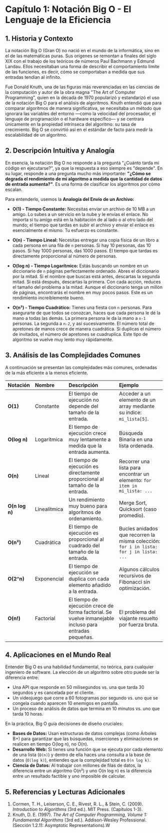# Capítulo 1: Notación Big O - El Lenguaje de la Eficiencia

## 1. Historia y Contexto

La notación Big O (Gran O) no nació en el mundo de la informática, sino en el de las matemáticas puras. Sus orígenes se remontan a finales del siglo XIX con el trabajo de los teóricos de números Paul Bachmann y Edmund Landau. Ellos necesitaban una forma de describir el comportamiento límite de las funciones, es decir, cómo se comportaban a medida que sus entradas tendían al infinito.

Fue Donald Knuth, una de las figuras más reverenciadas en las ciencias de la computación y autor de la obra magna "The Art of Computer Programming", quien en la década de 1970 popularizó y estandarizó el uso de la notación Big O para el análisis de algoritmos. Knuth entendió que para comparar algoritmos de manera significativa, se necesitaba un método que ignorara las variables del entorno —como la velocidad del procesador, el lenguaje de programación o el hardware específico— y se centrara únicamente en la propiedad intrínseca del algoritmo: su tasa de crecimiento. Big O se convirtió así en el estándar de facto para medir la escalabilidad de un algoritmo.

## 2. Descripción Intuitiva y Analogía

En esencia, la notación Big O no responde a la pregunta "¿Cuánto tarda mi código en ejecutarse?", ya que la respuesta a eso siempre es "depende". En su lugar, responde a una pregunta mucho más importante: **"¿Cómo se degrada el rendimiento de mi algoritmo a medida que la cantidad de datos de entrada aumenta?"**. Es una forma de clasificar los algoritmos por cómo escalan.

Para entenderlo, usemos la **Analogía del Envío de un Archivo:**

*   **O(1) - Tiempo Constante:** Necesitas enviar un archivo de 10 MB a un amigo. Lo subes a un servicio en la nube y le envías el enlace. No importa si tu amigo está en la habitación de al lado o al otro lado del mundo; el tiempo que tardas en subir el archivo y enviar el enlace es esencialmente el mismo. Tu esfuerzo es constante.

*   **O(n) - Tiempo Lineal:** Necesitas entregar una copia física de un libro a cada persona en una fila de `n` personas. Si hay 10 personas, das 10 pasos. Si hay 1000 personas, das 1000 pasos. El tiempo que tardas es directamente proporcional al número de personas.

*   **O(log n) - Tiempo Logarítmico:** Estás buscando un nombre en un diccionario de `n` páginas perfectamente ordenado. Abres el diccionario por la mitad. Si el nombre que buscas está antes, descartas la segunda mitad. Si está después, descartas la primera. Con cada acción, reduces el tamaño del problema a la mitad. Aunque el diccionario tenga un millón de páginas, encontrarás el nombre en muy pocos pasos. Este es un rendimiento increíblemente bueno.

*   **O(n²) - Tiempo Cuadrático:** Tienes una fiesta con `n` personas. Para asegurarte de que todos se conozcan, haces que cada persona le dé la mano a todas las demás. La primera persona le da la mano a `n-1` personas. La segunda a `n-2`, y así sucesivamente. El número total de apretones de manos crece de manera cuadrática. Si duplicas el número de invitados, el número de apretones se cuadruplica. Este tipo de algoritmo se vuelve muy lento muy rápidamente.

## 3. Análisis de las Complejidades Comunes

A continuación se presentan las complejidades más comunes, ordenadas de la más eficiente a la menos eficiente.

| Notación | Nombre | Descripción | Ejemplo |
| :--- | :--- | :--- | :--- |
| **O(1)** | Constante | El tiempo de ejecución no depende del tamaño de la entrada. | Acceder a un elemento de un array mediante su índice: `mi_lista[5]`. |
| **O(log n)** | Logarítmica | El tiempo de ejecución crece muy lentamente a medida que la entrada aumenta. | Búsqueda Binaria en una lista ordenada. |
| **O(n)** | Lineal | El tiempo de ejecución es directamente proporcional al tamaño de la entrada. | Recorrer una lista para encontrar un elemento: `for item in mi_lista: ...` |
| **O(n log n)**| Linealítmica | Un rendimiento muy bueno para algoritmos de ordenamiento. | Merge Sort, Quicksort (caso promedio). |
| **O(n²)** | Cuadrática | El tiempo de ejecución es proporcional al cuadrado del tamaño de la entrada. | Bucles anidados que recorren la misma colección: `for i in lista: for j in lista: ...` |
| **O(2^n)** | Exponencial | El tiempo de ejecución se duplica con cada elemento añadido a la entrada. | Algunos cálculos recursivos de Fibonacci sin optimización. |
| **O(n!)** | Factorial | El tiempo de ejecución crece de forma factorial. Se vuelve inmanejable incluso para entradas pequeñas. | El problema del viajante resuelto por fuerza bruta. |

## 4. Aplicaciones en el Mundo Real

Entender Big O es una habilidad fundamental, no teórica, para cualquier ingeniero de software. La elección de un algoritmo sobre otro puede ser la diferencia entre:
*   Una API que responde en 50 milisegundos vs. una que tarda 30 segundos y es cancelada por el cliente.
*   Un videojuego que corre a 60 fotogramas por segundo vs. uno que se congela cuando aparecen 10 enemigos en pantalla.
*   Un proceso de análisis de datos que termina en 10 minutos vs. uno que tarda 10 horas.

En la práctica, Big O guía decisiones de diseño cruciales:
*   **Bases de Datos:** Usan estructuras de datos complejas (como Árboles B+) para garantizar que las búsquedas, inserciones y eliminaciones se realicen en tiempo O(log n), no O(n).
*   **Desarrollo Web:** Si tienes una función que se ejecuta por cada elemento de una lista (`O(n)`) y dentro de ella haces una consulta a la base de datos (`O(log k)`), entiendes que la complejidad total es `O(n log k)`.
*   **Ciencia de Datos:** Al trabajar con millones de filas de datos, la diferencia entre un algoritmo O(n²) y uno O(n log n) es la diferencia entre un resultado factible y uno imposible de calcular.

## 5. Referencias y Lecturas Adicionales

1.  Cormen, T. H., Leiserson, C. E., Rivest, R. L., & Stein, C. (2009). *Introduction to Algorithms* (3rd ed.). MIT Press. (Capítulos 1-3).
2.  Knuth, D. E. (1997). *The Art of Computer Programming, Volume 1: Fundamental Algorithms* (3rd ed.). Addison-Wesley Professional. (Sección 1.2.11: Asymptotic Representations).W